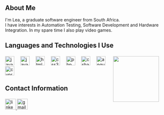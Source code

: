 ###

<h2 align="left">About Me</h2>

I'm Lea, a graduate software engineer from South Africa. <br>
I have interests in Automation Testing, Software Development and Hardware Integration. In my spare time I also play video games. <br>
###

<h2 align="left">Languages and Technologies I Use</h2>

###

<img align="right" height="150" src="https://media.giphy.com/media/v1.Y2lkPTc5MGI3NjExcHEwMHAyeHQ0NHo1Z3ZycjZ2Mm8yeDdrbGpweG15b2V0cDZqcTFlZCZlcD12MV9pbnRlcm5hbF9naWZfYnlfaWQmY3Q9Zw/dIwU9GpwtIcpWNxbXC/giphy.gif"  />

###

<div align="left">
  <img src="https://cdn.jsdelivr.net/gh/devicons/devicon/icons/javascript/javascript-original.svg" height="30" alt="javascript logo"  />
  <img width="12" />
  <img src="https://cdn.jsdelivr.net/gh/devicons/devicon/icons/java/java-original.svg" height="30" alt="java logo"  />
  <img width="12" />
  <img src="https://cdn.jsdelivr.net/gh/devicons/devicon/icons/html5/html5-original.svg" height="30" alt="html5 logo"  />
  <img width="12" />
  <img src="https://cdn.jsdelivr.net/gh/devicons/devicon/icons/css3/css3-original.svg" height="30" alt="css3 logo"  />
  <img width="12" />
  <img src="https://cdn.jsdelivr.net/gh/devicons/devicon/icons/php/php-original.svg" height="30" alt="php logo"  />
  <img width="12" />
  <img src="https://cdn.jsdelivr.net/gh/devicons/devicon/icons/csharp/csharp-original.svg" height="30" alt="csharp logo"  />
  <img width="12" />
  <img src="https://cdn.jsdelivr.net/gh/devicons/devicon/icons/angular/angular-original.svg" height="30" alt="angular logo"  />
  <img width="12" />
  <img src="https://cdn.jsdelivr.net/gh/devicons/devicon@latest/icons/cypressio/cypressio-original.svg" height="30" alt="cypress logo"  />          
</div>

###

<h2 align="left">Contact Information</h2>

### 

<div align="left">
  <a href="https://www.linkedin.com/in/lea-t-42b352211/">
    <img src="https://img.shields.io/static/v1?message=LinkedIn&logo=linkedin&label=&color=0077B5&logoColor=white&labelColor=&style=for-the-badge" height="35" alt="linkedin logo" />
  </a>
  <a href="mailto:leathumbiran@gmail.com">
   <img src="https://img.shields.io/static/v1?message=Gmail&logo=gmail&label=&color=D14836&logoColor=white&labelColor=&style=for-the-badge" height="35" alt="gmail logo" />
  </a>
</div>

###

### 
